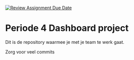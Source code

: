 [![Review Assignment Due Date](https://classroom.github.com/assets/deadline-readme-button-24ddc0f5d75046c5622901739e7c5dd533143b0c8e959d652212380cedb1ea36.svg)](https://classroom.github.com/a/lux8dV0j)
# Periode 4 Dashboard project

Dit is de repository waarmee je met je team te werk gaat. 

Zorg voor veel commits
